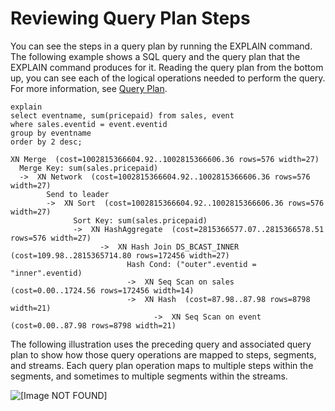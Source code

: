 # Reviewing Query Plan Steps<a name="reviewing-query-plan-steps"></a>

You can see the steps in a query plan by running the EXPLAIN command\. The following example shows a SQL query and the query plan that the EXPLAIN command produces for it\. Reading the query plan from the bottom up, you can see each of the logical operations needed to perform the query\. For more information, see [Query Plan](c-the-query-plan.md)\.

```
explain
select eventname, sum(pricepaid) from sales, event
where sales.eventid = event.eventid
group by eventname
order by 2 desc;
```

```
XN Merge  (cost=1002815366604.92..1002815366606.36 rows=576 width=27)
  Merge Key: sum(sales.pricepaid)
  ->  XN Network  (cost=1002815366604.92..1002815366606.36 rows=576 width=27)
        Send to leader
        ->  XN Sort  (cost=1002815366604.92..1002815366606.36 rows=576 width=27)
              Sort Key: sum(sales.pricepaid)
              ->  XN HashAggregate  (cost=2815366577.07..2815366578.51 rows=576 width=27)
                    ->  XN Hash Join DS_BCAST_INNER  (cost=109.98..2815365714.80 rows=172456 width=27)
                          Hash Cond: ("outer".eventid = "inner".eventid)
                          ->  XN Seq Scan on sales  (cost=0.00..1724.56 rows=172456 width=14)
                          ->  XN Hash  (cost=87.98..87.98 rows=8798 width=21)
                                ->  XN Seq Scan on event  (cost=0.00..87.98 rows=8798 width=21)
```

The following illustration uses the preceding query and associated query plan to show how those query operations are mapped to steps, segments, and streams\. Each query plan operation maps to multiple steps within the segments, and sometimes to multiple segments within the streams\.

![\[Image NOT FOUND\]](http://docs.aws.amazon.com/redshift/latest/dg/images/map-plan-to-streams.png)